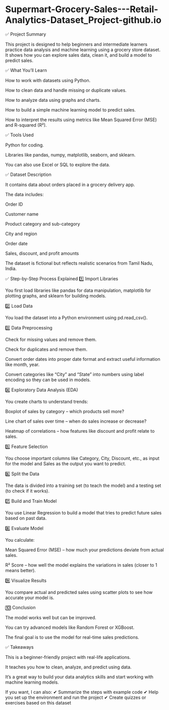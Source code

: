 # Supermart-Grocery-Sales---Retail-Analytics-Dataset_Project-github.io


✅ Project Summary

This project is designed to help beginners and intermediate learners practice data analysis and machine learning using a grocery store dataset. It shows how you can explore sales data, clean it, and build a model to predict sales.

✅ What You’ll Learn

How to work with datasets using Python.

How to clean data and handle missing or duplicate values.

How to analyze data using graphs and charts.

How to build a simple machine learning model to predict sales.

How to interpret the results using metrics like Mean Squared Error (MSE) and R-squared (R²).

✅ Tools Used

Python for coding.

Libraries like pandas, numpy, matplotlib, seaborn, and sklearn.

You can also use Excel or SQL to explore the data.

✅ Dataset Description

It contains data about orders placed in a grocery delivery app.

The data includes:

Order ID

Customer name

Product category and sub-category

City and region

Order date

Sales, discount, and profit amounts

The dataset is fictional but reflects realistic scenarios from Tamil Nadu, India.

✅ Step-by-Step Process Explained
1️⃣ Import Libraries

You first load libraries like pandas for data manipulation, matplotlib for plotting graphs, and sklearn for building models.

2️⃣ Load Data

You load the dataset into a Python environment using pd.read_csv().

3️⃣ Data Preprocessing

Check for missing values and remove them.

Check for duplicates and remove them.

Convert order dates into proper date format and extract useful information like month, year.

Convert categories like “City” and “State” into numbers using label encoding so they can be used in models.

4️⃣ Exploratory Data Analysis (EDA)

You create charts to understand trends:

Boxplot of sales by category – which products sell more?

Line chart of sales over time – when do sales increase or decrease?

Heatmap of correlations – how features like discount and profit relate to sales.

5️⃣ Feature Selection

You choose important columns like Category, City, Discount, etc., as input for the model and Sales as the output you want to predict.

6️⃣ Split the Data

The data is divided into a training set (to teach the model) and a testing set (to check if it works).

7️⃣ Build and Train Model

You use Linear Regression to build a model that tries to predict future sales based on past data.

8️⃣ Evaluate Model

You calculate:

Mean Squared Error (MSE) – how much your predictions deviate from actual sales.

R² Score – how well the model explains the variations in sales (closer to 1 means better).

9️⃣ Visualize Results

You compare actual and predicted sales using scatter plots to see how accurate your model is.

🔟 Conclusion

The model works well but can be improved.

You can try advanced models like Random Forest or XGBoost.

The final goal is to use the model for real-time sales predictions.

✅ Takeaways

This is a beginner-friendly project with real-life applications.

It teaches you how to clean, analyze, and predict using data.

It’s a great way to build your data analytics skills and start working with machine learning models.

If you want, I can also:
✔ Summarize the steps with example code
✔ Help you set up the environment and run the project
✔ Create quizzes or exercises based on this dataset

